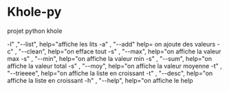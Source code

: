 # Khole-py
projet python khole



-l" ,"--list", help="affiche les lits
-a" , "--add" help= on ajoute des valeurs
-c" , "--clean", help="on efface tout
-s" , "--max", help="on affiche la valeur max
-s" , "--min", help="on affiche la valeur min
-s" , "--sum", help="on affiche la valeur total
-s" , "--moy", help="on affiche la valeur moyenne
-t" , "--trieeee", help="on affiche la liste en croissant
-t" , "--desc", help="on affiche la liste en croissant
-h" , "--help", help="on affiche le help
